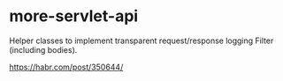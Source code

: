 # more-servlet-api

Helper classes to implement transparent request/response logging Filter (including bodies).

https://habr.com/post/350644/

